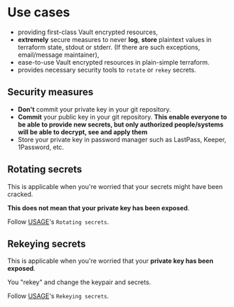 # Use cases

* providing first-class Vault encrypted resources,
* **extremely** secure measures to never **log**, **store** plaintext values in terraform state, stdout or stderr. (If there are such exceptions, email/message maintainer),
* ease-to-use Vault encrypted resources in plain-simple terraform.
* provides necessary security tools to `rotate` or `rekey` secrets.

## Security measures

* **Don't** commit your private key in your git repository.
* **Commit** your public key in your git repository. **This enable everyone to be able to provide new secrets, but only authorized people/systems will be able to decrypt, see and apply them**
* Store your private key in password manager such as LastPass, Keeper, 1Password, etc.

## Rotating secrets

This is applicable when you're worried that your secrets might have been cracked.

**This does not mean that your private key has been exposed**.

Follow [USAGE](./USAGE.md)'s `Rotating secrets`.

## Rekeying secrets

This is applicable when you're worried that your **private key has been exposed**.

You "rekey" and change the keypair and secrets.

Follow [USAGE](./USAGE.md)'s `Rekeying secrets`.


